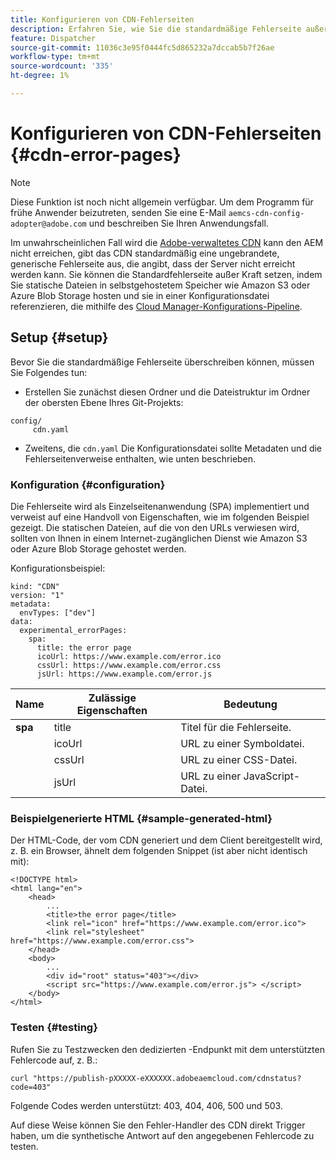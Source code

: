 ```yaml
---
title: Konfigurieren von CDN-Fehlerseiten
description: Erfahren Sie, wie Sie die standardmäßige Fehlerseite außer Kraft setzen können, indem Sie statische Dateien in selbstgehostetem Speicher wie Amazon S3 oder Azure Blob Storage hosten und in einer Konfigurationsdatei auf diese verweisen, die mithilfe der Cloud Manager-Konfigurationspipeline bereitgestellt wird.
feature: Dispatcher
source-git-commit: 11036c3e95f0444fc5d865232a7dccab5b7f26ae
workflow-type: tm+mt
source-wordcount: '335'
ht-degree: 1%

---
```



# Konfigurieren von CDN-Fehlerseiten {#cdn-error-pages}

>[!NOTE]
>Diese Funktion ist noch nicht allgemein verfügbar. Um dem Programm für frühe Anwender beizutreten, senden Sie eine E-Mail `aemcs-cdn-config-adopter@adobe.com` und beschreiben Sie Ihren Anwendungsfall.

Im unwahrscheinlichen Fall wird die [Adobe-verwaltetes CDN](/help/implementing/dispatcher/cdn.md#aem-managed-cdn) kann den AEM nicht erreichen, gibt das CDN standardmäßig eine ungebrandete, generische Fehlerseite aus, die angibt, dass der Server nicht erreicht werden kann. Sie können die Standardfehlerseite außer Kraft setzen, indem Sie statische Dateien in selbstgehostetem Speicher wie Amazon S3 oder Azure Blob Storage hosten und sie in einer Konfigurationsdatei referenzieren, die mithilfe des [Cloud Manager-Konfigurations-Pipeline](/help/implementing/cloud-manager/configuring-pipelines/introduction-ci-cd-pipelines.md#config-deployment-pipeline).

## Setup {#setup}

Bevor Sie die standardmäßige Fehlerseite überschreiben können, müssen Sie Folgendes tun:

* Erstellen Sie zunächst diesen Ordner und die Dateistruktur im Ordner der obersten Ebene Ihres Git-Projekts:

```
config/
     cdn.yaml
```

* Zweitens, die `cdn.yaml` Die Konfigurationsdatei sollte Metadaten und die Fehlerseitenverweise enthalten, wie unten beschrieben.

### Konfiguration {#configuration}

Die Fehlerseite wird als Einzelseitenanwendung (SPA) implementiert und verweist auf eine Handvoll von Eigenschaften, wie im folgenden Beispiel gezeigt.  Die statischen Dateien, auf die von den URLs verwiesen wird, sollten von Ihnen in einem Internet-zugänglichen Dienst wie Amazon S3 oder Azure Blob Storage gehostet werden.

Konfigurationsbeispiel:

```
kind: "CDN"
version: "1"
metadata:
  envTypes: ["dev"]
data:
  experimental_errorPages:
    spa:
      title: the error page
      icoUrl: https://www.example.com/error.ico
      cssUrl: https://www.example.com/error.css
      jsUrl: https://www.example.com/error.js
```

| Name | Zulässige Eigenschaften | Bedeutung |
|-----------|--------------------------|-------------|
| **spa** | title | Titel für die Fehlerseite. |
|     | icoUrl | URL zu einer Symboldatei. |
|     | cssUrl | URL zu einer CSS-Datei. |
|     | jsUrl | URL zu einer JavaScript-Datei. |

### Beispielgenerierte HTML {#sample-generated-html}

Der HTML-Code, der vom CDN generiert und dem Client bereitgestellt wird, z. B. ein Browser, ähnelt dem folgenden Snippet (ist aber nicht identisch mit):

```
<!DOCTYPE html>
<html lang="en">
    <head>
        ...
        <title>the error page</title>
        <link rel="icon" href="https://www.example.com/error.ico">
        <link rel="stylesheet" href="https://www.example.com/error.css">
    </head>
    <body>
        ...
        <div id="root" status="403"></div>
        <script src="https://www.example.com/error.js"> </script>
    </body>
</html>
```

### Testen {#testing}

Rufen Sie zu Testzwecken den dedizierten -Endpunkt mit dem unterstützten Fehlercode auf, z. B.:

```
curl "https://publish-pXXXXX-eXXXXXX.adobeaemcloud.com/cdnstatus?code=403"
```

Folgende Codes werden unterstützt: 403, 404, 406, 500 und 503.

Auf diese Weise können Sie den Fehler-Handler des CDN direkt Trigger haben, um die synthetische Antwort auf den angegebenen Fehlercode zu testen.
